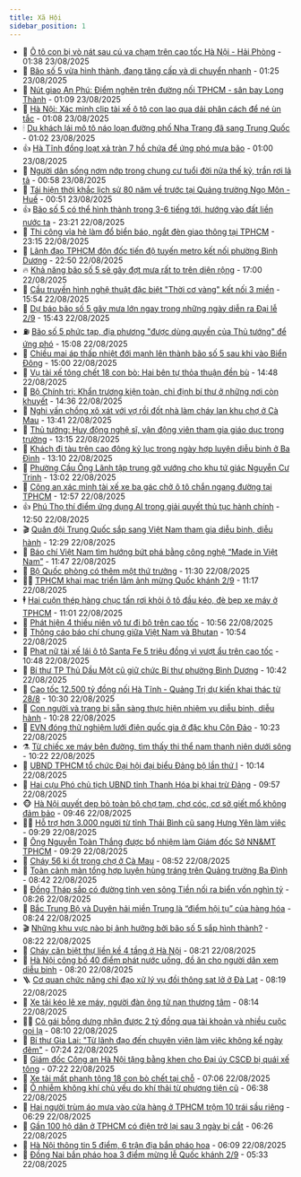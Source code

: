 ```yaml
---
title: Xã Hội
sidebar_position: 1
---
```


<!-- dantri-xa-hoi:START -->
- 🫣 [Ô tô con bị vò nát sau cú va chạm trên cao tốc Hà Nội - Hải Phòng](https://dantri.com.vn/xa-hoi/o-to-con-bi-vo-nat-sau-cu-va-cham-tren-cao-toc-ha-noi-hai-phong-20250823083148793.htm) - 01:38 23/08/2025
- 💼 [Bão số 5 vừa hình thành, đang tăng cấp và di chuyển nhanh](https://dantri.com.vn/xa-hoi/bao-so-5-vua-hinh-thanh-dang-tang-cap-va-di-chuyen-nhanh-20250823082256974.htm) - 01:25 23/08/2025
- 🎊 [Nút giao An Phú: Điểm nghẽn trên đường nối TPHCM - sân bay Long Thành](https://dantri.com.vn/xa-hoi/nut-giao-an-phu-diem-nghen-tren-duong-noi-tphcm-san-bay-long-thanh-20250822165455669.htm) - 01:09 23/08/2025
- 🙉 [Hà Nội: Xác minh clip tài xế ô tô con lao qua dải phân cách để né ùn tắc](https://dantri.com.vn/xa-hoi/ha-noi-xac-minh-clip-tai-xe-o-to-con-lao-qua-dai-phan-cach-de-ne-un-tac-20250823080338080.htm) - 01:08 23/08/2025
- 🕯 [Du khách lái mô tô náo loạn đường phố Nha Trang đã sang Trung Quốc](https://dantri.com.vn/xa-hoi/du-khach-lai-mo-to-nao-loan-duong-pho-nha-trang-da-sang-trung-quoc-20250823075345593.htm) - 01:02 23/08/2025
- 👍 [Hà Tĩnh đồng loạt xả tràn 7 hồ chứa để ứng phó mưa bão](https://dantri.com.vn/xa-hoi/ha-tinh-dong-loat-xa-tran-7-ho-chua-de-ung-pho-mua-bao-20250823073006278.htm) - 01:00 23/08/2025
- 🤖 [Người dân sống nơm nớp trong chung cư tuổi đời nửa thế kỷ, trần rơi lả tả](https://dantri.com.vn/xa-hoi/nguoi-dan-song-nom-nop-trong-chung-cu-tuoi-doi-nua-the-ky-tran-roi-la-ta-20250822185617161.htm) - 00:58 23/08/2025
- 🙉 [Tái hiện thời khắc lịch sử 80 năm về trước tại Quảng trường Ngọ Môn - Huế](https://dantri.com.vn/xa-hoi/tai-hien-thoi-khac-lich-su-80-nam-ve-truoc-tai-quang-truong-ngo-mon-hue-20250823001935869.htm) - 00:51 23/08/2025
- 👍 [Bão số 5 có thể hình thành trong 3-6 tiếng tới, hướng vào đất liền nước ta](https://dantri.com.vn/xa-hoi/bao-so-5-co-the-hinh-thanh-trong-3-6-tieng-toi-huong-vao-dat-lien-nuoc-ta-20250823060919562.htm) - 23:21 22/08/2025
- 🗽 [Thi công vỉa hè làm đổ biển báo, ngắt đèn giao thông tại TPHCM](https://dantri.com.vn/xa-hoi/thi-cong-via-he-lam-do-bien-bao-ngat-den-giao-thong-tai-tphcm-20250822203014844.htm) - 23:15 22/08/2025
- 🗽 [Lãnh đạo TPHCM đôn đốc tiến độ tuyến metro kết nối phường Bình Dương](https://dantri.com.vn/xa-hoi/lanh-dao-tphcm-don-doc-tien-do-tuyen-metro-ket-noi-phuong-binh-duong-20250822223451272.htm) - 22:50 22/08/2025
- 🔥 [Khả năng bão số 5 sẽ gây đợt mưa rất to trên diện rộng](https://dantri.com.vn/xa-hoi/kha-nang-bao-so-5-se-gay-dot-mua-rat-to-tren-dien-rong-20250822182048072.htm) - 17:00 22/08/2025
- 🦒 [Cầu truyền hình nghệ thuật đặc biệt &quot;Thời cơ vàng&quot; kết nối 3 miền](https://dantri.com.vn/xa-hoi/cau-truyen-hinh-nghe-thuat-dac-biet-thoi-co-vang-ket-noi-3-mien-20250822225007713.htm) - 15:54 22/08/2025
- 🧐 [Dự báo bão số 5 gây mưa lớn ngay trong những ngày diễn ra Đại lễ 2/9](https://dantri.com.vn/xa-hoi/du-bao-bao-so-5-gay-mua-lon-ngay-trong-nhung-ngay-dien-ra-dai-le-29-20250822222429550.htm) - 15:43 22/08/2025
- ⛽️ [Bão số 5 phức tạp, địa phương &quot;được dùng quyền của Thủ tướng&quot; để ứng phó](https://dantri.com.vn/xa-hoi/bao-so-5-phuc-tap-dia-phuong-duoc-dung-quyen-cua-thu-tuong-de-ung-pho-20250822220235809.htm) - 15:08 22/08/2025
- 🚀 [Chiều mai áp thấp nhiệt đới mạnh lên thành bão số 5 sau khi vào Biển Đông](https://dantri.com.vn/xa-hoi/chieu-mai-ap-thap-nhiet-doi-manh-len-thanh-bao-so-5-sau-khi-vao-bien-dong-20250822215206154.htm) - 15:00 22/08/2025
- 🦒 [Vụ tài xế tông chết 18 con bò: Hai bên tự thỏa thuận đền bù](https://dantri.com.vn/xa-hoi/vu-tai-xe-tong-chet-18-con-bo-hai-ben-tu-thoa-thuan-den-bu-20250822211119760.htm) - 14:48 22/08/2025
- 🦅 [Bộ Chính trị: Khẩn trương kiện toàn, chỉ định bí thư ở những nơi còn khuyết](https://dantri.com.vn/xa-hoi/bo-chinh-tri-khan-truong-kien-toan-chi-dinh-bi-thu-o-nhung-noi-con-khuyet-20250822213110305.htm) - 14:36 22/08/2025
- 🚀 [Nghi vấn chồng xô xát với vợ rồi đốt nhà làm cháy lan khu chợ ở Cà Mau](https://dantri.com.vn/xa-hoi/nghi-van-chong-xo-xat-voi-vo-roi-dot-nha-lam-chay-lan-khu-cho-o-ca-mau-20250822182814375.htm) - 13:41 22/08/2025
- 🦅 [Thủ tướng: Huy động nghệ sĩ, vận động viên tham gia giáo dục trong trường](https://dantri.com.vn/xa-hoi/thu-tuong-huy-dong-nghe-si-van-dong-vien-tham-gia-giao-duc-trong-truong-20250822200647969.htm) - 13:15 22/08/2025
- 🤠 [Khách đi tàu trên cao đông kỷ lục trong ngày hợp luyện diễu binh ở Ba Đình](https://dantri.com.vn/xa-hoi/khach-di-tau-tren-cao-dong-ky-luc-trong-ngay-hop-luyen-dieu-binh-o-ba-dinh-20250822195756236.htm) - 13:10 22/08/2025
- 💄 [Phường Cầu Ông Lãnh tập trung gỡ vướng cho khu tứ giác Nguyễn Cư Trinh](https://dantri.com.vn/xa-hoi/phuong-cau-ong-lanh-tap-trung-go-vuong-cho-khu-tu-giac-nguyen-cu-trinh-20250822192037253.htm) - 13:02 22/08/2025
- 🥷 [Công an xác minh tài xế xe ba gác chở ô tô chắn ngang đường tại TPHCM](https://dantri.com.vn/xa-hoi/cong-an-xac-minh-tai-xe-xe-ba-gac-cho-o-to-chan-ngang-duong-tai-tphcm-20250822191901397.htm) - 12:57 22/08/2025
- 👍 [Phú Thọ thí điểm ứng dụng AI trong giải quyết thủ tục hành chính](https://dantri.com.vn/xa-hoi/phu-tho-thi-diem-ung-dung-ai-trong-giai-quyet-thu-tuc-hanh-chinh-20250822194106223.htm) - 12:50 22/08/2025
- 🎬 [Quân đội Trung Quốc sắp sang Việt Nam tham gia diễu binh, diễu hành](https://dantri.com.vn/xa-hoi/quan-doi-trung-quoc-sap-sang-viet-nam-tham-gia-dieu-binh-dieu-hanh-20250822191222536.htm) - 12:29 22/08/2025
- 🦒 [Báo chí Việt Nam tìm hướng bứt phá bằng công nghệ “Made in Việt Nam”](https://dantri.com.vn/xa-hoi/bao-chi-viet-nam-tim-huong-but-pha-bang-cong-nghe-made-in-viet-nam-20250822183944806.htm) - 11:47 22/08/2025
- 🌊 [Bộ Quốc phòng có thêm một thứ trưởng](https://dantri.com.vn/xa-hoi/bo-quoc-phong-co-them-mot-thu-truong-20250822181845712.htm) - 11:30 22/08/2025
- 🧑‍💻 [TPHCM khai mạc triển lãm ảnh mừng Quốc khánh 2/9](https://dantri.com.vn/xa-hoi/tphcm-khai-mac-trien-lam-anh-mung-quoc-khanh-29-20250822115145586.htm) - 11:17 22/08/2025
- 🕴 [Hai cuộn thép hàng chục tấn rơi khỏi ô tô đầu kéo, đè bẹp xe máy ở TPHCM](https://dantri.com.vn/xa-hoi/hai-cuon-thep-hang-chuc-tan-roi-khoi-o-to-dau-keo-de-bep-xe-may-o-tphcm-20250822170313388.htm) - 11:01 22/08/2025
- 🤔 [Phát hiện 4 thiếu niên vô tư đi bộ trên cao tốc](https://dantri.com.vn/xa-hoi/phat-hien-4-thieu-nien-vo-tu-di-bo-tren-cao-toc-20250822174515427.htm) - 10:56 22/08/2025
- 💄 [Thông cáo báo chí chung giữa Việt Nam và Bhutan](https://dantri.com.vn/xa-hoi/thong-cao-bao-chi-chung-giua-viet-nam-va-bhutan-20250822173600930.htm) - 10:54 22/08/2025
- 🧠 [Phạt nữ tài xế lái ô tô Santa Fe 5 triệu đồng vì vượt ẩu trên cao tốc](https://dantri.com.vn/xa-hoi/phat-nu-tai-xe-lai-o-to-santa-fe-5-trieu-dong-vi-vuot-au-tren-cao-toc-20250822174646785.htm) - 10:48 22/08/2025
- 🦣 [Bí thư TP Thủ Dầu Một cũ giữ chức Bí thư phường Bình Dương](https://dantri.com.vn/xa-hoi/bi-thu-tp-thu-dau-mot-cu-giu-chuc-bi-thu-phuong-binh-duong-20250822155933421.htm) - 10:42 22/08/2025
- 💫 [Cao tốc 12.500 tỷ đồng nối Hà Tĩnh - Quảng Trị dự kiến khai thác từ 28/8](https://dantri.com.vn/xa-hoi/cao-toc-12500-ty-dong-noi-ha-tinh-quang-tri-du-kien-khai-thac-tu-288-20250822171944057.htm) - 10:30 22/08/2025
- 🚀 [Con người và trang bị sẵn sàng thực hiện nhiệm vụ diễu binh, diễu hành](https://dantri.com.vn/xa-hoi/con-nguoi-va-trang-bi-san-sang-thuc-hien-nhiem-vu-dieu-binh-dieu-hanh-20250822172102374.htm) - 10:28 22/08/2025
- 🤔 [EVN đóng thử nghiệm lưới điện quốc gia ở đặc khu Côn Đảo](https://dantri.com.vn/xa-hoi/evn-dong-thu-nghiem-luoi-dien-quoc-gia-o-dac-khu-con-dao-20250822163353785.htm) - 10:23 22/08/2025
- ⚗️ [Từ chiếc xe máy bên đường, tìm thấy thi thể nam thanh niên dưới sông](https://dantri.com.vn/xa-hoi/tu-chiec-xe-may-ben-duong-tim-thay-thi-the-nam-thanh-nien-duoi-song-20250822171327318.htm) - 10:22 22/08/2025
- 🫶 [UBND TPHCM tổ chức Đại hội đại biểu Đảng bộ lần thứ I](https://dantri.com.vn/xa-hoi/ubnd-tphcm-to-chuc-dai-hoi-dai-bieu-dang-bo-lan-thu-i-20250822164627250.htm) - 10:14 22/08/2025
- 🌮 [Hai cựu Phó chủ tịch UBND tỉnh Thanh Hóa bị khai trừ Đảng](https://dantri.com.vn/xa-hoi/hai-cuu-pho-chu-tich-ubnd-tinh-thanh-hoa-bi-khai-tru-dang-20250822164712062.htm) - 09:57 22/08/2025
- 🐵 [Hà Nội quyết dẹp bỏ toàn bộ chợ tạm, chợ cóc, cơ sở giết mổ không đảm bảo](https://dantri.com.vn/xa-hoi/ha-noi-quyet-dep-bo-toan-bo-cho-tam-cho-coc-co-so-giet-mo-khong-dam-bao-20250822163530010.htm) - 09:46 22/08/2025
- 🧑‍🏫 [Hỗ trợ hơn 3.000 người từ tỉnh Thái Bình cũ sang Hưng Yên làm việc](https://dantri.com.vn/xa-hoi/ho-tro-hon-3000-nguoi-tu-tinh-thai-binh-cu-sang-hung-yen-lam-viec-20250822154459872.htm) - 09:29 22/08/2025
- 💫 [Ông Nguyễn Toàn Thắng được bổ nhiệm làm Giám đốc Sở NN&amp;MT TPHCM](https://dantri.com.vn/xa-hoi/ong-nguyen-toan-thang-duoc-bo-nhiem-lam-giam-doc-so-nnmt-tphcm-20250822160651950.htm) - 09:29 22/08/2025
- 🦩 [Cháy 56 ki ốt trong chợ ở Cà Mau](https://dantri.com.vn/xa-hoi/chay-56-ki-ot-trong-cho-o-ca-mau-20250822151957648.htm) - 08:52 22/08/2025
- 🦄 [Toàn cảnh màn tổng hợp luyện hùng tráng trên Quảng trường Ba Đình](https://dantri.com.vn/xa-hoi/toan-canh-man-tong-hop-luyen-hung-trang-tren-quang-truong-ba-dinh-20250822135241188.htm) - 08:42 22/08/2025
- 💂 [Đồng Tháp sắp có đường tỉnh ven sông Tiền nối ra biển vốn nghìn tỷ](https://dantri.com.vn/xa-hoi/dong-thap-sap-co-duong-tinh-ven-song-tien-noi-ra-bien-von-nghin-ty-20250822150203581.htm) - 08:26 22/08/2025
- 💄 [Bắc Trung Bộ và Duyên hải miền Trung là “điểm hội tụ” của hàng hóa](https://dantri.com.vn/xa-hoi/bac-trung-bo-va-duyen-hai-mien-trung-la-diem-hoi-tu-cua-hang-hoa-20250822150544776.htm) - 08:24 22/08/2025
- 🎬 [Những khu vực nào bị ảnh hưởng bởi bão số 5 sắp hình thành?](https://dantri.com.vn/xa-hoi/nhung-khu-vuc-nao-bi-anh-huong-boi-bao-so-5-sap-hinh-thanh-20250822151128859.htm) - 08:22 22/08/2025
- 👀 [Cháy căn biệt thự liền kề 4 tầng ở Hà Nội](https://dantri.com.vn/xa-hoi/chay-can-biet-thu-lien-ke-4-tang-o-ha-noi-20250822151858483.htm) - 08:21 22/08/2025
- 💃 [Hà Nội công bố 40 điểm phát nước uống, đồ ăn cho người dân xem diễu binh](https://dantri.com.vn/xa-hoi/ha-noi-cong-bo-40-diem-phat-nuoc-uong-do-an-cho-nguoi-dan-xem-dieu-binh-20250822145353088.htm) - 08:20 22/08/2025
- 🪜 [Cơ quan chức năng chỉ đạo xử lý vụ đồi thông sạt lở ở Đà Lạt](https://dantri.com.vn/xa-hoi/co-quan-chuc-nang-chi-dao-xu-ly-vu-doi-thong-sat-lo-o-da-lat-20250822150025845.htm) - 08:19 22/08/2025
- 📝 [Xe tải kéo lê xe máy, người đàn ông tử nạn thương tâm](https://dantri.com.vn/xa-hoi/xe-tai-keo-le-xe-may-nguoi-dan-ong-tu-nan-thuong-tam-20250822150218434.htm) - 08:14 22/08/2025
- 🧑‍💻 [Cô gái bỗng dưng nhận được 2 tỷ đồng qua tài khoản và nhiều cuộc gọi lạ](https://dantri.com.vn/xa-hoi/co-gai-bong-dung-nhan-duoc-2-ty-dong-qua-tai-khoan-va-nhieu-cuoc-goi-la-20250822144614229.htm) - 08:10 22/08/2025
- 👺 [Bí thư Gia Lai: &quot;Từ lãnh đạo đến chuyên viên làm việc không kể ngày đêm&quot;](https://dantri.com.vn/xa-hoi/bi-thu-gia-lai-tu-lanh-dao-den-chuyen-vien-lam-viec-khong-ke-ngay-dem-20250822133516487.htm) - 07:24 22/08/2025
- 🌮 [Giám đốc Công an Hà Nội tặng bằng khen cho Đại úy CSCĐ bị quái xế tông](https://dantri.com.vn/xa-hoi/giam-doc-cong-an-ha-noi-tang-bang-khen-cho-dai-uy-cscd-bi-quai-xe-tong-20250822140354524.htm) - 07:22 22/08/2025
- 🤭 [Xe tải mất phanh tông 18 con bò chết tại chỗ](https://dantri.com.vn/xa-hoi/xe-tai-mat-phanh-tong-18-con-bo-chet-tai-cho-20250822125432622.htm) - 07:06 22/08/2025
- 💪 [Ô nhiễm không khí chủ yếu do khí thải từ phương tiện cũ](https://dantri.com.vn/xa-hoi/o-nhiem-khong-khi-chu-yeu-do-khi-thai-tu-phuong-tien-cu-20250822112019321.htm) - 06:38 22/08/2025
- 🧰 [Hai người trùm áo mưa vào cửa hàng ở TPHCM trộm 10 trái sầu riêng](https://dantri.com.vn/xa-hoi/hai-nguoi-trum-ao-mua-vao-cua-hang-o-tphcm-trom-10-trai-sau-rieng-20250822115931555.htm) - 06:29 22/08/2025
- 🤡 [Gần 100 hộ dân ở TPHCM có điện trở lại sau 3 ngày bị cắt](https://dantri.com.vn/xa-hoi/gan-100-ho-dan-o-tphcm-co-dien-tro-lai-sau-3-ngay-bi-cat-20250822130949196.htm) - 06:26 22/08/2025
- 🦆 [Hà Nội thông tin 5 điểm, 6 trận địa bắn pháo hoa](https://dantri.com.vn/xa-hoi/ha-noi-thong-tin-5-diem-6-tran-dia-ban-phao-hoa-20250822124902969.htm) - 06:09 22/08/2025
- 🦍 [Đồng Nai bắn pháo hoa 3 điểm mừng lễ Quốc khánh 2/9](https://dantri.com.vn/xa-hoi/dong-nai-ban-phao-hoa-3-diem-mung-le-quoc-khanh-29-20250822121704769.htm) - 05:33 22/08/2025<!-- dantri-xa-hoi:END -->
